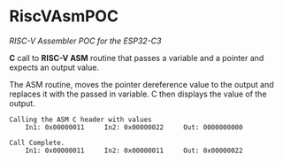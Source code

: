 # RiscVAsmPOC
*RISC-V Assembler POC for the ESP32-C3*

**C** call to **RISC-V ASM** routine that passes a variable and a pointer and expects an output value. 

The ASM routine, moves the pointer dereference value to the output and replaces it with the passed in variable. 
C then displays the value of the output.

```
Calling the ASM C header with values
	In1: 0x00000011 	In2: 0x00000022 	Out: 0000000000

Call Complete.
	In1: 0x00000011 	In2: 0x00000011 	Out: 0x00000022
```
